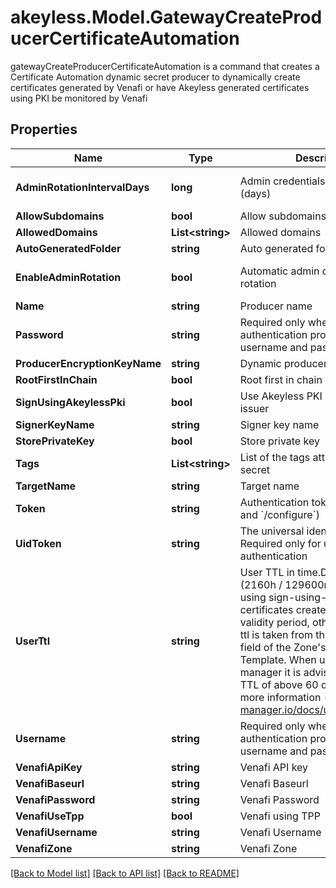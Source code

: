 # akeyless.Model.GatewayCreateProducerCertificateAutomation
gatewayCreateProducerCertificateAutomation is a command that creates a Certificate Automation dynamic secret producer to dynamically create certificates generated by Venafi or have Akeyless generated certificates using PKI be monitored by Venafi
## Properties

Name | Type | Description | Notes
------------ | ------------- | ------------- | -------------
**AdminRotationIntervalDays** | **long** | Admin credentials rotation interval (days) | [optional] [default to 0]
**AllowSubdomains** | **bool** | Allow subdomains | [optional] 
**AllowedDomains** | **List&lt;string&gt;** | Allowed domains | [optional] 
**AutoGeneratedFolder** | **string** | Auto generated folder | [optional] 
**EnableAdminRotation** | **bool** | Automatic admin credentials rotation | [optional] [default to false]
**Name** | **string** | Producer name | 
**Password** | **string** | Required only when the authentication process requires a username and password | [optional] 
**ProducerEncryptionKeyName** | **string** | Dynamic producer encryption key | [optional] 
**RootFirstInChain** | **bool** | Root first in chain | [optional] 
**SignUsingAkeylessPki** | **bool** | Use Akeyless PKI issuer or Venafi issuer | [optional] 
**SignerKeyName** | **string** | Signer key name | [optional] 
**StorePrivateKey** | **bool** | Store private key | [optional] 
**Tags** | **List&lt;string&gt;** | List of the tags attached to this secret | [optional] 
**TargetName** | **string** | Target name | [optional] 
**Token** | **string** | Authentication token (see &#x60;/auth&#x60; and &#x60;/configure&#x60;) | [optional] 
**UidToken** | **string** | The universal identity token, Required only for universal_identity authentication | [optional] 
**UserTtl** | **string** | User TTL in time.Duration format (2160h / 129600m / etc...). When using sign-using-akeyless-pki certificates created will have this validity period, otherwise the user-ttl is taken from the Validity Period field of the Zone&#39;s&#39; Issuing Template. When using cert-manager it is advised to have a TTL of above 60 days (1440h). For more information - https://cert-manager.io/docs/usage/certificate/ | [optional] 
**Username** | **string** | Required only when the authentication process requires a username and password | [optional] 
**VenafiApiKey** | **string** | Venafi API key | [optional] 
**VenafiBaseurl** | **string** | Venafi Baseurl | [optional] 
**VenafiPassword** | **string** | Venafi Password | [optional] 
**VenafiUseTpp** | **bool** | Venafi using TPP | [optional] 
**VenafiUsername** | **string** | Venafi Username | [optional] 
**VenafiZone** | **string** | Venafi Zone | [optional] 

[[Back to Model list]](../README.md#documentation-for-models) [[Back to API list]](../README.md#documentation-for-api-endpoints) [[Back to README]](../README.md)

